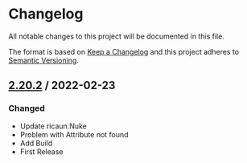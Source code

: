 # Changelog
All notable changes to this project will be documented in this file.

The format is based on [Keep a Changelog](http://keepachangelog.com/en/1.0.0/)
and this project adheres to [Semantic Versioning](http://semver.org/spec/v2.0.0.html).

## [2.20.2] / 2022-02-23
### Changed
- Update ricaun.Nuke
- Problem with Attribute not found
- Add Build
- First Release

[2.20.2]: ../../compare/2.20.2
